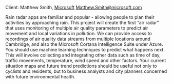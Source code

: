 Client: Matthew Smith, [Microsoft](Microsoft "wikilink")
<Matthew.Smith@microsoft.com>

Rain radar apps are familiar and popular - allowing people to plan their
activities by approaching rain. This project will create the first “air
radar” that uses monitoring of multiple air quality parameters to
predict air movement and local variations in pollution. We can provide
access to recordings of air quality data streams from multiple locations
around Cambridge, and also the Microsoft Cortana Intelligence Suite
under Azure. You should use machine learning techniques to predict what
happens next. This will involve collecting and integrating other data
such as time of day, traffic movements, temperature, wind speed and
other factors. Your current situation maps and future trend predictions
should be useful not only to cyclists and residents, but to business
analysts and city planners concerned with future environmental health.
